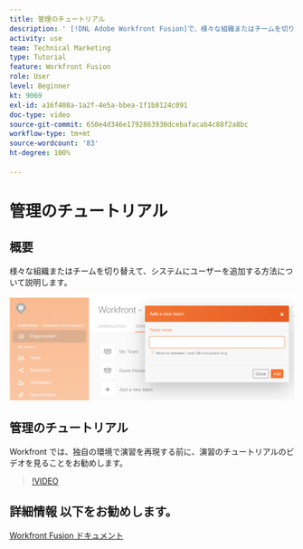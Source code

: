 ```yaml
---
title: 管理のチュートリアル
description: ' [!DNL Adobe Workfront Fusion]で、様々な組織またはチームを切り替えて、システムにユーザーを追加する方法について説明します。'
activity: use
team: Technical Marketing
type: Tutorial
feature: Workfront Fusion
role: User
level: Beginner
kt: 9069
exl-id: a16f408a-1a2f-4e5a-bbea-1f1b8124c091
doc-type: video
source-git-commit: 650e4d346e1792863930dcebafacab4c88f2a8bc
workflow-type: tm+mt
source-wordcount: '83'
ht-degree: 100%

---
```


# 管理のチュートリアル

## 概要

様々な組織またはチームを切り替えて、システムにユーザーを追加する方法について説明します。

![エラー処理を含むシナリオの画像](assets/workfront-fusion-administration-1.png)

## 管理のチュートリアル

Workfront では、独自の環境で演習を再現する前に、演習のチュートリアルのビデオを見ることをお勧めします。

>[!VIDEO](https://video.tv.adobe.com/v/335310/?quality=12&learn=on)

## 詳細情報 以下をお勧めします。

[Workfront Fusion ドキュメント](https://experienceleague.adobe.com/docs/workfront/using/adobe-workfront-fusion/workfront-fusion-2.html?lang=ja)
